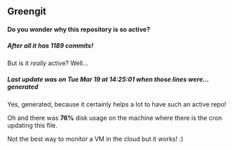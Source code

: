 ## Greengit

#### Do you wonder why this repository is so active?

##### After all it has 1189 commits!

But is it *really* active? Well...

##### Last update was on Tue Mar 19 at 14:25:01 when those lines were... generated

Yes, generated, because it certainly helps a lot to have such an active repo!

Oh and there was **76%** disk usage on the machine
where there is the cron updating this file.

Not the best way to monitor a VM in the cloud but it works! :)
